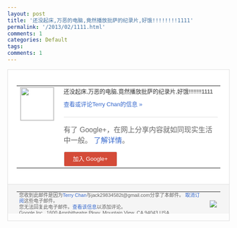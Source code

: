 ```yaml
---
layout: post
title: '还没起床,万恶的电脑,竟然播放批萨的纪录片,好饿!!!!!!!!1111'
permalink: '/2013/02/1111.html'
comments: 1
categories: Default
tags: 
comments: 1
---
```

<!-- X-Notifications: 1:3a9bb62c90000000 -->

<div style="border:solid 1px #dfdfdf;color:#686868;font:13px Arial"><div style="background-color:#fff;padding:20px;"><table cellpadding="0" cellspacing="0"><tr><td style="padding-right:15px;vertical-align:top"><a href="https://plus.google.com/_/notifications/emlink?emr=14900066512970582018&amp;emid=CKjG2cjF1bUCFUQRcgodqEUAAA&amp;path=%2F108643996575278738906&amp;dt=1361935624207&amp;uob=8"><img height="75" src="https://lh3.googleusercontent.com/-KKRGTyJ5Bl0/AAAAAAAAAAI/AAAAAAAAtnY/R4QEWIp3Ur0/s75-c-k-a/photo.jpg" style="border:solid 1px #cccccc;" width="75"/></a></td><td style="width:578px;color:#333;font:13px Arial;vertical-align:top"><div style="padding-bottom:10px">还没起床,万恶的电脑,竟然播放批萨的纪录<wbr/>片,好饿!!!!!!!!1111</div><a href="https://plus.google.com/_/notifications/emlink?emr=14900066512970582018&amp;emid=CKjG2cjF1bUCFUQRcgodqEUAAA&amp;path=%2F108643996575278738906%2Fposts%2FN7SDyeTEsj7%3Fgpinv%3DAMIXal-MYeHBG-iRJDbZcTNMgRGNzEA5NwQ--xYctekxPWXFFFu-DazqquGh0UB0Yre8NcJhCwdA0Y55Y1wPQJQ8ApmFmB_Lozb4jAJ0QUrHNRii-_ik6hY&amp;dt=1361935624207&amp;uob=8" style="color:#3366CC;text-decoration:none">查看或评论Terry Chan的信息 »</a><div style="margin-top:20px;border-top:solid 1px #dfdfdf"><div style="padding:15px 0;color:#686868;font:16px Arial">有了 Google+，在网上分享内容就如同现实生活中一般。 <a href="http://www.google.com/+/learnmore/" style="color:#3366CC;text-decoration:none">了解详情</a>。</div><a href="https://plus.google.com/_/notifications/emlink?emr=14900066512970582018&amp;emid=CKjG2cjF1bUCFUQRcgodqEUAAA&amp;path=%2F%3Fgpinv%3DAMIXal-MYeHBG-iRJDbZcTNMgRGNzEA5NwQ--xYctekxPWXFFFu-DazqquGh0UB0Yre8NcJhCwdA0Y55Y1wPQJQ8ApmFmB_Lozb4jAJ0QUrHNRii-_ik6hY&amp;dt=1361935624207&amp;uob=8" style="padding:1px 20px;min-width:54px;display:inline-block; background-color:#d44b38;text-align:center; font:13px Arial; border-radius:3px;color:#fff;border:solid 1px #dfdfdf; white-space:nowrap;text-decoration:none;height:30px;line-height:30px">加入 Google+</a></div></td></tr></table></div><div style="border-top:solid 1px #dfdfdf;padding:0 20px; background-color:#f5f5f5"><table cellpadding="0" cellspacing="0" style="height:50px"><tbody><tr><td style="vertical-align:middle;width:100%; color:#636363;font:11px Arial; line-height:120%">您收到此邮件是因为<a href="https://plus.google.com/_/notifications/emlink?emr=14900066512970582018&amp;emid=CKjG2cjF1bUCFUQRcgodqEUAAA&amp;path=%2F108643996575278738906%3Fgpinv%3DAMIXal-MYeHBG-iRJDbZcTNMgRGNzEA5NwQ--xYctekxPWXFFFu-DazqquGh0UB0Yre8NcJhCwdA0Y55Y1wPQJQ8ApmFmB_Lozb4jAJ0QUrHNRii-_ik6hY&amp;dt=1361935624207&amp;uob=8" style="color:#3366CC;text-decoration:none">Terry Chan</a>与jack29834582t@gmail.com分享了本邮件。 <a href="https://plus.google.com/_/notifications/emlink?emr=14900066512970582018&amp;emid=CKjG2cjF1bUCFUQRcgodqEUAAA&amp;path=%2F_%2Fnonplus%2Femailsettings%3Fgpinv%3DAMIXal-MYeHBG-iRJDbZcTNMgRGNzEA5NwQ--xYctekxPWXFFFu-DazqquGh0UB0Yre8NcJhCwdA0Y55Y1wPQJQ8ApmFmB_Lozb4jAJ0QUrHNRii-_ik6hY%26est%3DADH5u8VFld5datBO3Bf2oPFhesNiesJ5jmy3poD8nIcEXUtb04WgUopRHp9JrowCew-NQxIEq-cycoJ_Wpvz3MMLmQupvAkwnWbK2USuULcoTJhg4dWenHNR8vG1splWtTHov2GRf8JMDQCFYQAI8qIZlivK_OxJSg&amp;dt=1361935624207&amp;uob=8" style="color:#3366CC;text-decoration:none">取消订阅</a>这些电子邮件。<br/>您无法回复此电子邮件。<a href="https://plus.google.com/_/notifications/emlink?emr=14900066512970582018&amp;emid=CKjG2cjF1bUCFUQRcgodqEUAAA&amp;path=%2F108643996575278738906%2Fposts%2FN7SDyeTEsj7%3Fgpinv%3DAMIXal-MYeHBG-iRJDbZcTNMgRGNzEA5NwQ--xYctekxPWXFFFu-DazqquGh0UB0Yre8NcJhCwdA0Y55Y1wPQJQ8ApmFmB_Lozb4jAJ0QUrHNRii-_ik6hY&amp;dt=1361935624207&amp;uob=8" style="color:#3366CC;text-decoration:none">查看该信息</a>以添加评论。<br/>Google Inc., 1600 Amphitheatre Pkwy, Mountain View, CA 94043 USA<br/></td><td><img src="https://ssl.gstatic.com/s2/oz/images/notifications/logo/google-plus-6617a72bb36cc548861652780c9e6ff1.png"/></td></tr></tbody></table></div></div>